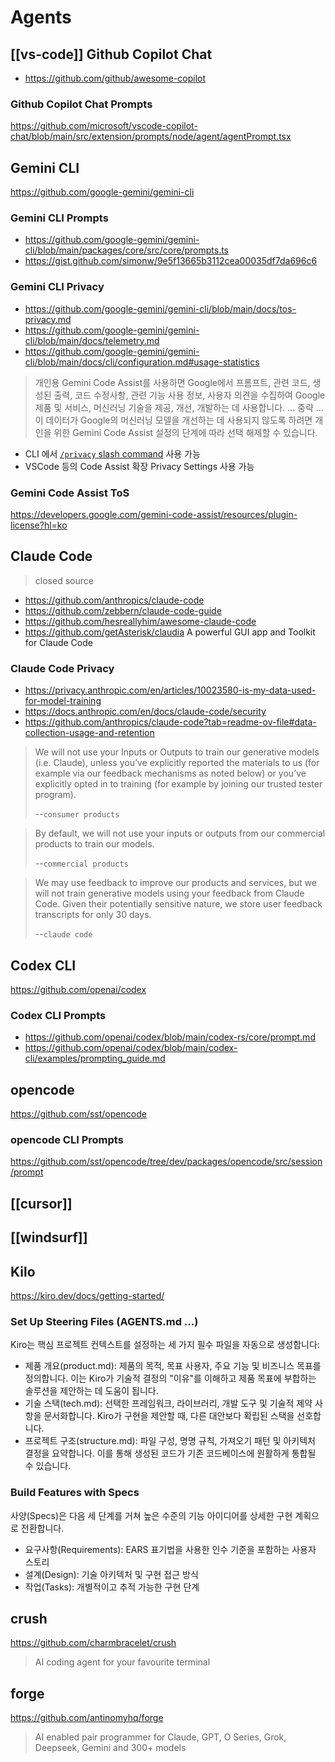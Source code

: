 # Agents

## [[vs-code]] Github Copilot Chat

- <https://github.com/github/awesome-copilot>

### Github Copilot Chat Prompts

<https://github.com/microsoft/vscode-copilot-chat/blob/main/src/extension/prompts/node/agent/agentPrompt.tsx>

## Gemini CLI

<https://github.com/google-gemini/gemini-cli>

### Gemini CLI Prompts

- <https://github.com/google-gemini/gemini-cli/blob/main/packages/core/src/core/prompts.ts>
- <https://gist.github.com/simonw/9e5f13665b3112cea00035df7da696c6>

### Gemini CLI Privacy

- <https://github.com/google-gemini/gemini-cli/blob/main/docs/tos-privacy.md>
- <https://github.com/google-gemini/gemini-cli/blob/main/docs/telemetry.md>
- <https://github.com/google-gemini/gemini-cli/blob/main/docs/cli/configuration.md#usage-statistics>

> 개인용 Gemini Code Assist를 사용하면 Google에서 프롬프트, 관련 코드, 생성된 출력, 코드 수정사항, 관련 기능 사용 정보, 사용자 의견을 수집하여 Google 제품 및 서비스, 머신러닝 기술을 제공, 개선, 개발하는 데 사용합니다.
> ... 중략 ...
> 이 데이터가 Google의 머신러닝 모델을 개선하는 데 사용되지 않도록 하려면 개인을 위한 Gemini Code Assist 설정의 단계에 따라 선택 해제할 수 있습니다.

- CLI 에서 [`/privacy` slash command](https://github.com/google-gemini/gemini-cli/pull/2059) 사용 가능
- VSCode 등의 Code Assist 확장 Privacy Settings 사용 가능

### Gemini Code Assist ToS

<https://developers.google.com/gemini-code-assist/resources/plugin-license?hl=ko>

## Claude Code

> closed source

- <https://github.com/anthropics/claude-code>
- <https://github.com/zebbern/claude-code-guide>
- <https://github.com/hesreallyhim/awesome-claude-code>
- <https://github.com/getAsterisk/claudia> A powerful GUI app and Toolkit for Claude Code

### Claude Code Privacy

- <https://privacy.anthropic.com/en/articles/10023580-is-my-data-used-for-model-training>
- <https://docs.anthropic.com/en/docs/claude-code/security>
- <https://github.com/anthropics/claude-code?tab=readme-ov-file#data-collection-usage-and-retention>

> We will not use your Inputs or Outputs to train our generative models (i.e. Claude), unless you’ve explicitly reported the materials to us (for example via our feedback mechanisms as noted below) or you’ve explicitly opted in to training (for example by joining our trusted tester program).
>
> --`consumer products`

> By default, we will not use your inputs or outputs from our commercial products to train our models.
>
> --`commercial products`

> We may use feedback to improve our products and services, but we will not train generative models using your feedback from Claude Code. Given their potentially sensitive nature, we store user feedback transcripts for only 30 days.
>
> --`claude code`

## Codex CLI

<https://github.com/openai/codex>

### Codex CLI Prompts

- <https://github.com/openai/codex/blob/main/codex-rs/core/prompt.md>
- <https://github.com/openai/codex/blob/main/codex-cli/examples/prompting_guide.md>

## opencode

<https://github.com/sst/opencode>

### opencode CLI Prompts

<https://github.com/sst/opencode/tree/dev/packages/opencode/src/session/prompt>

## [[cursor]]

## [[windsurf]]

## Kilo

<https://kiro.dev/docs/getting-started/>

### Set Up Steering Files (AGENTS.md ...)

Kiro는 핵심 프로젝트 컨텍스트를 설정하는 세 가지 필수 파일을 자동으로 생성합니다:

- 제품 개요(product.md): 제품의 목적, 목표 사용자, 주요 기능 및 비즈니스 목표를 정의합니다. 이는 Kiro가 기술적 결정의 "이유"를 이해하고 제품 목표에 부합하는 솔루션을 제안하는 데 도움이 됩니다.
- 기술 스택(tech.md): 선택한 프레임워크, 라이브러리, 개발 도구 및 기술적 제약 사항을 문서화합니다. Kiro가 구현을 제안할 때, 다른 대안보다 확립된 스택을 선호합니다.
- 프로젝트 구조(structure.md): 파일 구성, 명명 규칙, 가져오기 패턴 및 아키텍처 결정을 요약합니다. 이를 통해 생성된 코드가 기존 코드베이스에 원활하게 통합될 수 있습니다.

### Build Features with Specs

사양(Specs)은 다음 세 단계를 거쳐 높은 수준의 기능 아이디어를 상세한 구현 계획으로 전환합니다.

- 요구사항(Requirements): EARS 표기법을 사용한 인수 기준을 포함하는 사용자 스토리
- 설계(Design): 기술 아키텍처 및 구현 접근 방식
- 작업(Tasks): 개별적이고 추적 가능한 구현 단계

## crush

<https://github.com/charmbracelet/crush>

> AI coding agent for your favourite terminal

## forge

<https://github.com/antinomyhq/forge>

> AI enabled pair programmer for Claude, GPT, O Series, Grok, Deepseek, Gemini and 300+ models
